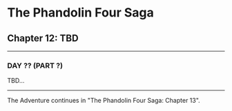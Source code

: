 # The Phandolin Four Saga

## Chapter 12: TBD

---

### DAY ?? (PART ?)

TBD...

---

The Adventure continues in "The Phandolin Four Saga: Chapter 13".
